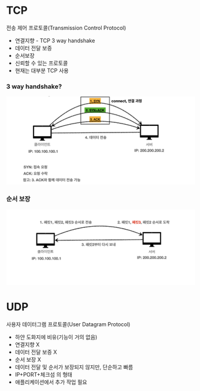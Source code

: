 # TCP

전송 제어 프로토콜(Transmission Control Protocol)

- 연결지향 - TCP 3 way handshake
- 데이터 전달 보증
- 순서보장
- 신뢰할 수 있는 프로토콜
- 현재는 대부분 TCP 사용

### 3 way handshake?

![스크린샷 2022-04-23 오후 8.52.56.png](./img/3wayhandshake.png)

### 순서 보장

![스크린샷 2022-04-23 오후 8.53.20.png](./img/assurance.png)

# UDP

사용자 데이터그램 프로토콜(User Datagram Protocol)

- 하얀 도화지에 비유(기능이 거의 없음)
- 연결지향 X
- 데이터 전달 보증 X
- 순서 보장 X
- 데이터 전달 및 순서가 보장되지 않지만, 단순하고 빠름
- IP+PORT+체크섬 의 형태
- 애플리케이션에서 추가 작업 필요